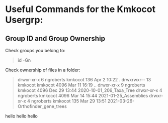 # Useful Commands for the Kmkocot Usergrp:

## Group ID and Group Ownership

Check groups you belong to:
>id -Gn

Check ownership of files in a folder:
>drwxr-xr-x  6 ngroberts kmkocot  136 Apr  2 10:22 .
>drwxrwxr-- 13 kmkocot   kmkocot 4096 Mar 11 16:19 ..
>drwxr-xr-x  9 ngroberts kmkocot 4096 Dec 29 13:44 2020-10-01_206_Taxa_Tree
>drwxr-xr-x  4 ngroberts kmkocot 4096 Mar 14 15:44 2021-01-25_Assemblies
>drwxr-xr-x  4 ngroberts kmkocot  135 Mar 29 13:51 2021-03-26-Orthofinder_gene_trees

hello hello hello
